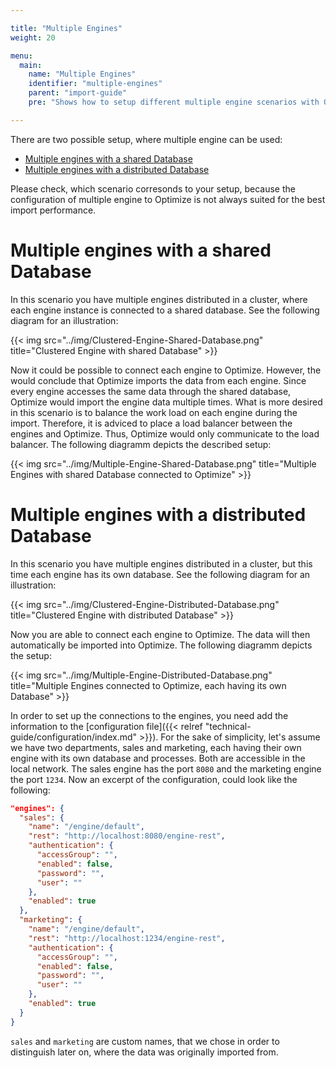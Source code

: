 ```yaml
---

title: "Multiple Engines"
weight: 20

menu:
  main:
    name: "Multiple Engines"
    identifier: "multiple-engines"
    parent: "import-guide"
    pre: "Shows how to setup different multiple engine scenarios with Optimize."

---
```


There are two possible setup, where multiple engine can be used:

* [Multiple engines with a shared Database](#multiple-engines-with-a-shared-database)
* [Multiple engines with a distributed Database](#multiple-engines-with-a-distributed-database)

Please check, which scenario corresonds to your setup, because the configuration of multiple engine to Optimize is not always suited for the best import performance.

# Multiple engines with a shared Database

In this scenario you have multiple engines distributed in a cluster, where each engine instance is connected to a shared database. See the following diagram for an illustration:

{{< img src="../img/Clustered-Engine-Shared-Database.png" title="Clustered Engine with shared Database" >}}

Now it could be possible to connect each engine to Optimize. However, the would conclude that Optimize imports the data from each engine. Since every engine accesses the same data through the shared database, Optimize would import the engine data multiple times. What is more desired in this scenario is to balance the work load on each engine during the import. Therefore, it is adviced to place a load balancer between the engines and Optimize. Thus, Optimize would only communicate to the load balancer. The following diagramm depicts the described setup:

{{< img src="../img/Multiple-Engine-Shared-Database.png" title="Multiple Engines with shared Database connected to Optimize" >}}

# Multiple engines with a distributed Database

In this scenario you have multiple engines distributed in a cluster, but this time each engine has its own database. See the following diagram for an illustration:

{{< img src="../img/Clustered-Engine-Distributed-Database.png" title="Clustered Engine with distributed Database" >}}

Now you are able to connect each engine to Optimize. The data will then automatically be imported into Optimize. The following diagramm depicts the setup:

{{< img src="../img/Multiple-Engine-Distributed-Database.png" title="Multiple Engines connected to Optimize, each having its own Database" >}}

In order to set up the connections to the engines, you need add the information to the [configuration file]({{< relref "technical-guide/configuration/index.md" >}}). For the sake of simplicity, let's assume we have two departments, sales and marketing, each having their own engine with its own database and processes. Both are accessible in the local network. The sales engine has the port `8080` and the marketing engine the port `1234`. Now an excerpt of the configuration, could look like the following:
```json
"engines": {
  "sales": {
    "name": "/engine/default",
    "rest": "http://localhost:8080/engine-rest",
    "authentication": {
      "accessGroup": "",
      "enabled": false,
      "password": "",
      "user": ""
    },
    "enabled": true
  },
  "marketing": {
    "name": "/engine/default",
    "rest": "http://localhost:1234/engine-rest",
    "authentication": {
      "accessGroup": "",
      "enabled": false,
      "password": "",
      "user": ""
    },
    "enabled": true
  }
}
```

`sales` and `marketing` are custom names, that we chose in order to distinguish later on, where the data was originally imported from.
